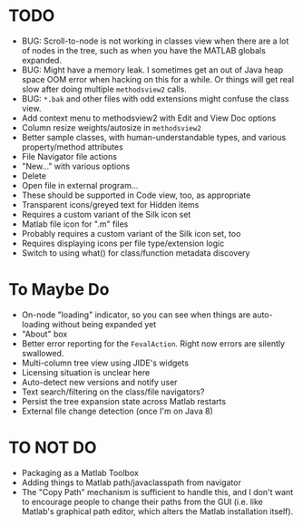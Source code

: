 TODO
=============

* BUG: Scroll-to-node is not working in classes view when there are a lot of nodes in the tree, such as when you have the MATLAB globals expanded.
* BUG: Might have a memory leak. I sometimes get an out of Java heap space OOM error when hacking on this for a while. Or things will get real slow after doing multiple `methodsview2` calls.
* BUG: `*.bak` and other files with odd extensions might confuse the class view.
* Add context menu to methodsview2 with Edit and View Doc options
* Column resize weights/autosize in `methodsview2`
* Better sample classes, with human-understandable types, and various property/method attributes
* File Navigator file actions
 * "New..." with various options
 * Delete
 * Open file in external program...
 * These should be supported in Code view, too, as appropriate
* Transparent icons/greyed text for Hidden items
 * Requires a custom variant of the Silk icon set
* Matlab file icon for ".m" files
 * Probably requires a custom variant of the Silk icon set, too
 * Requires displaying icons per file type/extension logic
* Switch to using what() for class/function metadata discovery

# To Maybe Do

* On-node "loading" indicator, so you can see when things are auto-loading without being expanded yet
* "About" box
* Better error reporting for the `FevalAction`. Right now errors are silently swallowed.
* Multi-column tree view using JIDE's widgets
 * Licensing situation is unclear here
* Auto-detect new versions and notify user
* Text search/filtering on the class/file navigators?
* Persist the tree expansion state across Matlab restarts
* External file change detection (once I'm on Java 8)

# TO NOT DO

* Packaging as a Matlab Toolbox
* Adding things to Matlab path/javaclasspath from navigator
 * The "Copy Path" mechanism is sufficient to handle this, and I don't want to encourage people to change their paths from the GUI (i.e. like Matlab's graphical path editor, which alters the Matlab installation itself).
